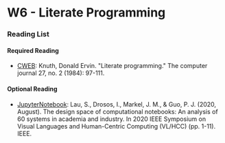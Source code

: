 # W6 - Literate Programming

### Reading List

#### Required Reading

* [CWEB](http://www.literateprogramming.com/cweb\_download.html): Knuth, Donald Ervin. "Literate programming." The computer journal 27, no. 2 (1984): 97-111.

#### Optional Reading

* [JupyterNotebook](https://jupyter.org/): Lau, S., Drosos, I., Markel, J. M., & Guo, P. J. (2020, August). The design space of computational notebooks: An analysis of 60 systems in academia and industry. In 2020 IEEE Symposium on Visual Languages and Human-Centric Computing (VL/HCC) (pp. 1-11). IEEE.
